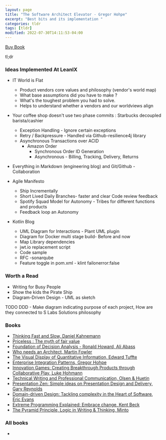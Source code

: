 ```yaml
---
layout: page
title: "The Software Architect Elevator - Gregor Hohpe"
excerpt: "Best bits and its implementation "
categories: tldr
tags: [tldr]
modified: 2022-07-30T14:11:53-04:00
---
```


[Buy Book](https://amzn.to/3ORVNux)

tl;dr
### Ideas Implemented At LeanIX
* IT World is Flat
  * Product vendors core values and philosophy (vendor's world map)
  * What base assumptions did you have to make ?
  * What's the toughest problem you had to solve.
  * Helps to understand whether a vendors and our worldviews align
* Your coffee shop doesn't use two phase commits : Starbucks decoupled barista/cashier
  * Exception Handling - Ignore certain exceptions
  * Retry / Backpressure  - Handled via Github-resilience4j library
  * Asynchronous Transactions over ACID
    * Amazon Order
      * Synchronous Order ID Generation
      * Asynchronous - Billing, Tracking, Delivery, Returns
* Everything in Markdown (engineering blog) and Git/Github - Collaboration
* Agile Manifesto
  * Ship Incrementally
  * Short Lived Daily Branches- faster and clear Code review feedback
  * Spotify Squad Model for Autonomy - Tribes for different functions and products
  * Feedback loop an Autonomy

* Kotlin Blog
  * UML Diagram for Interactions - Plant UML plugin
  * Diagram for Docker multi stage build- Before and now
  * Map Library dependencies
  * jwt.io replacement script
  * Code sample 
  * RFC -sonarqube
  * Feature toggle in pom.xml - klint failonerror:false

### Worth a Read
* Writing for Busy People
* Show the kids the Pirate Ship
* Diagram-Driven Design - UML as sketch

TODO
DDD - Make diagram indicating purpose of each project, How are they connected to S Labs Solutions philosophy


### Books
* [Thinking Fast and Slow, Daniel Kahnemann](https://amzn.to/3zn0AhU)
* [Priceless : The myth of fair value](https://amzn.to/3JxKabv)
* [Foundation of Decision Analysis - Ronald Howard, Ali Abass](https://amzn.to/3zkgCcC)
* [Who needs an Architect, Martin Fowler](https://amzn.to/3oJygSc)
* [The Visual Display of Quantitative  Information, Edward Tuffte](https://amzn.to/3oJ9di4)
* [Enterprise Integration Patterns, Gregor Hohpe](https://amzn.to/3vsdURg)
* [Innovation Games: Creating Breakthrough Products through Collaborative Play, Luke Hohmann](https://amzn.to/3zl0VBR)
* [Technical Writing and Professional Communication, Olsen & Huetin](https://amzn.to/3QaZjBh)
* [Presentation Zen: Simple ideas on Presentation Design and Delivery, Gary Reynolds](https://amzn.to/3OMRKjn)
* [Domain-driven Design: Tackling complexity in the Heart of Software, Eric Evans](https://amzn.to/3JmiVR4)
* [Extreme Programming Explained: Embrace change, Kent Beck](https://amzn.to/3oJyzwk)
* [The Pyramid Principle, Logic in Writing & Thinking, Minto](https://amzn.to/3cNARaR)


### All books
* 
